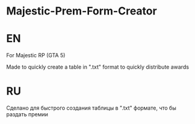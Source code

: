 # Majestic-Prem-Form-Creator
# EN
For Majestic RP (GTA 5)

Made to quickly create a table in ".txt" format to quickly distribute awards

# RU

Сделано для быстрого создания таблицы в ".txt" формате, что бы раздать премии
